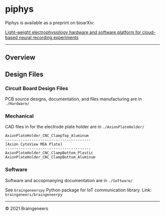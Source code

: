 # piphys

Piphys is available as a preprint on bioarXiv: 

[Light-weight electrophysiology hardware and software platform for cloud-based neural recording experiments](https://www.biorxiv.org/content/10.1101/2021.05.18.444685v2)

--------
## Overview


## Design Files

### Circuit Board Design Files
PCB source designs, documentation, and files manufacturing are in `./Hardware/`

### Mechanical
CAD files in for the electrode plate holder are in `./AxionPlateHolder/`

```
AxionPlateHolder_CNC_ClampTop_Aluminum
---------------------------------------
[Axion CytoView MEA Plate]
---------------------------------------
AxionPlateHolder_CNC_ClampBottom_Plastic
AxionPlateHolder_CNC_ClampBottom_Aluminum
```

### Software
Software and accopmanying documentation are in `./Software/`

See `braingeneerspy` Python package for IoT communication library. Link: `braingeneers/braingeneerpy`


----
© 2021 Braingeneers
